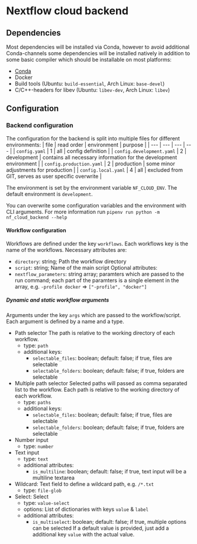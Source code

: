 # Nextflow cloud backend
## Dependencies
Most dependencies will be installed via Conda, however to avoid additional Conda-channels some dependencies will be installed natively in addition to some basic compiler  which should be installable on most platforms:
* [Conda](https://docs.conda.io/en/latest/)
* Docker
* Build tools (Ubuntu: `build-essential`, Arch Linux: `base-devel`)
* C/C++-headers for libev (Ubuntu: `libev-dev`, Arch Linux: `libev`)



## Configuration
### Backend configuration
The configuration for the backend is split into multiple files for different environments:
| file | read order | environment | purpose |
| --- | --- | --- | --- |
| `config.yaml` | 1 | all | config definition |
| `config.development.yaml` | 2 | development | contains all necessary information for the development environment |
| `config.production.yaml` | 2 | production | some minor adjustments for production |
| `config.local.yaml` | 4 | all | excluded from GIT, serves as user specific overwrite |

The environment is set by the environment variable `NF_CLOUD_ENV`. The default environment is `development`.

You can overwrite some configuration variables and the environment with CLI arguments. For more information run `pipenv run python -m nf_cloud_backend --help`

#### Workflow configuration
Workflows are defined under the key `workflows`.
Each workflows key is the name of the workflows.
Necessary attributes are:
* `directory`: string; Path the workflow directory
* `script`: string; Name of the main script
Optional attributes:
* `nextflow_parameters`: string array; paramters which are passed to the run command; each part of the paramters is a single element in the array, e.g. `-profile docker` => `["-profile", "docker"]`


##### Dynamic and static workflow arguments
Arguments under the key `args` which are passed to the workflow/script.
Each argument is defined by a name and a type.
* Path selector
    The path is relative to the working directory of each workflow.
    * type: `path`
    * additional keys:
        * `selectable_files`: boolean; default: false; if true, files are selectable
        * `selectable_folders`: boolean; default: false; if true, folders are selectable
* Multiple path selector
    Selected paths will passed as comma separated list to the workflow.
    Each path is relative to the working directory of each workflow.
    * type: `paths`
    * additional keys:
        * `selectable_files`: boolean; default: false; if true, files are selectable
        * `selectable_folders`: boolean; default: false; if true, folders are selectable
* Number input
    * type: `number`
* Text input
    * type: `text`
    * additional attributes:
        * `is_multiline`: boolean; default: false; if true, text input will be a multiline textarea
* Wildcard:
    Text field to define a wildcard path, e.g. `/*.txt`
    * type: `file-glob`
* Select:
    Select 
    * type: `value-select` 
    * options: List of dictionaries with keys `value` & `label` 
    * additional attributes:
        * `is_multiselect`: boolean; default: false; if true, multiple options can be selected
If a default value is provided, just add a additional key `value` with the actual value.

